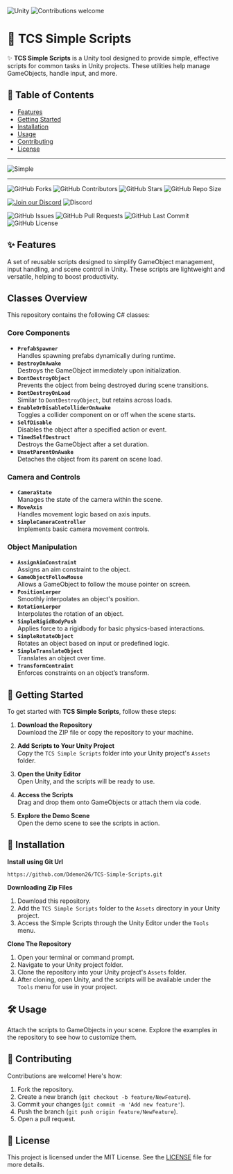 ![Unity](https://img.shields.io/badge/Unity-2022.3+-black.svg?style=for-the-badge&logo=unity)
![Contributions welcome](https://img.shields.io/badge/Contributions-Welcome-brightgreen.svg?style=for-the-badge)

# 🎨 TCS Simple Scripts

✨ **TCS Simple Scripts** is a Unity tool designed to provide simple, effective scripts for common tasks in Unity projects. These utilities help manage GameObjects, handle input, and more.

## 📜 Table of Contents

- [Features](#-features)
- [Getting Started](#-getting-started)
- [Installation](#-installation)
- [Usage](#-usage)
- [Contributing](#-contributing)
- [License](#-license)

***

![Simple](https://github.com/user-attachments/assets/b6fb6170-2fda-4d24-b405-59dd8a8a1d30)

***

![GitHub Forks](https://img.shields.io/github/forks/Ddemon26/TCS-Simple-Scripts)
![GitHub Contributors](https://img.shields.io/github/contributors/Ddemon26/TCS-Simple-Scripts)
![GitHub Stars](https://img.shields.io/github/stars/Ddemon26/TCS-Simple-Scripts)
![GitHub Repo Size](https://img.shields.io/github/repo-size/Ddemon26/TCS-Simple-Scripts)

[![Join our Discord](https://img.shields.io/badge/Discord-Join%20Us-7289DA?logo=discord&logoColor=white)](https://discord.gg/knwtcq3N2a)
![Discord](https://img.shields.io/discord/1047781241010794506)

![GitHub Issues](https://img.shields.io/github/issues/Ddemon26/TCS-Simple-Scripts)
![GitHub Pull Requests](https://img.shields.io/github/issues-pr/Ddemon26/TCS-Simple-Scripts)
![GitHub Last Commit](https://img.shields.io/github/last-commit/Ddemon26/TCS-Simple-Scripts)
![GitHub License](https://img.shields.io/github/license/Ddemon26/TCS-Simple-Scripts)

## ✨ Features

A set of reusable scripts designed to simplify GameObject management, input handling, and scene control in Unity. These scripts are lightweight and versatile, helping to boost productivity.

## Classes Overview

This repository contains the following C# classes:

### Core Components

- **`PrefabSpawner`**  
  Handles spawning prefabs dynamically during runtime.
- **`DestroyOnAwake`**  
  Destroys the GameObject immediately upon initialization.
- **`DontDestroyObject`**  
  Prevents the object from being destroyed during scene transitions.
- **`DontDestroyOnLoad`**  
  Similar to `DontDestroyObject`, but retains across loads.
- **`EnableOrDisableColliderOnAwake`**  
  Toggles a collider component on or off when the scene starts.
- **`SelfDisable`**  
  Disables the object after a specified action or event.
- **`TimedSelfDestruct`**  
  Destroys the GameObject after a set duration.
- **`UnsetParentOnAwake`**  
  Detaches the object from its parent on scene load.

### Camera and Controls

- **`CameraState`**  
  Manages the state of the camera within the scene.
- **`MoveAxis`**  
  Handles movement logic based on axis inputs.
- **`SimpleCameraController`**  
  Implements basic camera movement controls.

### Object Manipulation

- **`AssignAimConstraint`**  
  Assigns an aim constraint to the object.
- **`GameObjectFollowMouse`**  
  Allows a GameObject to follow the mouse pointer on screen.
- **`PositionLerper`**  
  Smoothly interpolates an object's position.
- **`RotationLerper`**  
  Interpolates the rotation of an object.
- **`SimpleRigidBodyPush`**  
  Applies force to a rigidbody for basic physics-based interactions.
- **`SimpleRotateObject`**  
  Rotates an object based on input or predefined logic.
- **`SimpleTranslateObject`**  
  Translates an object over time.
- **`TransformContraint`**  
  Enforces constraints on an object’s transform.

## 🚀 Getting Started

To get started with **TCS Simple Scripts**, follow these steps:

1. **Download the Repository**  
   Download the ZIP file or copy the repository to your machine.

2. **Add Scripts to Your Unity Project**  
   Copy the `TCS Simple Scripts` folder into your Unity project's `Assets` folder.

3. **Open the Unity Editor**  
   Open Unity, and the scripts will be ready to use.

4. **Access the Scripts**  
   Drag and drop them onto GameObjects or attach them via code.

5. **Explore the Demo Scene**  
   Open the demo scene to see the scripts in action.

## 🔧 Installation

**Install using Git Url**
```
https://github.com/Ddemon26/TCS-Simple-Scripts.git
```

**Downloading Zip Files**
1. Download this repository.
2. Add the `TCS Simple Scripts` folder to the `Assets` directory in your Unity project.
3. Access the Simple Scripts through the Unity Editor under the `Tools` menu.

**Clone The Repository**
1. Open your terminal or command prompt.
2. Navigate to your Unity project folder.
3. Clone the repository into your Unity project's `Assets` folder.
4. After cloning, open Unity, and the scripts will be available under the `Tools` menu for use in your project.

## 🛠 Usage

Attach the scripts to GameObjects in your scene. Explore the examples in the repository to see how to customize them.

## 🤝 Contributing

Contributions are welcome! Here's how:

1. Fork the repository.
2. Create a new branch (`git checkout -b feature/NewFeature`).
3. Commit your changes (`git commit -m 'Add new feature'`).
4. Push the branch (`git push origin feature/NewFeature`).
5. Open a pull request.

## 📄 License

This project is licensed under the MIT License. See the [LICENSE](LICENSE) file for more details.
